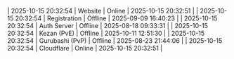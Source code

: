 | 2025-10-15 20:32:54 | Website | Online | 2025-10-15 20:32:51 |
| 2025-10-15 20:32:54 | Registration | Offline | 2025-09-09 16:40:23 |
| 2025-10-15 20:32:54 | Auth Server | Offline | 2025-08-18 09:33:31 |
| 2025-10-15 20:32:54 | Kezan (PvE) | Offline | 2025-10-11 12:51:30 |
| 2025-10-15 20:32:54 | Gurubashi (PvP) | Offline | 2025-08-23 21:44:06 |
| 2025-10-15 20:32:54 | Cloudflare | Online | 2025-10-15 20:32:51 |
